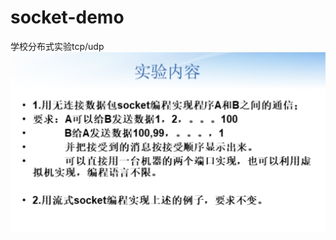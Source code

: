 # socket-demo
学校分布式实验tcp/udp
![要求](https://github.com/ouyangyi1998/MyPostPicture/blob/master/picture/QQ20200529-105918%402x.png)
